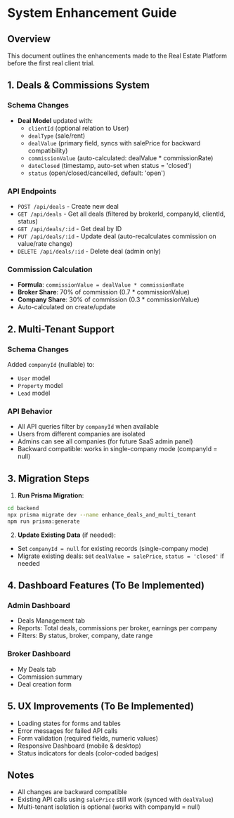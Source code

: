 # System Enhancement Guide

## Overview
This document outlines the enhancements made to the Real Estate Platform before the first real client trial.

## 1. Deals & Commissions System

### Schema Changes
- **Deal Model** updated with:
  - `clientId` (optional relation to User)
  - `dealType` (sale/rent)
  - `dealValue` (primary field, syncs with salePrice for backward compatibility)
  - `commissionValue` (auto-calculated: dealValue * commissionRate)
  - `dateClosed` (timestamp, auto-set when status = 'closed')
  - `status` (open/closed/cancelled, default: 'open')

### API Endpoints
- `POST /api/deals` - Create new deal
- `GET /api/deals` - Get all deals (filtered by brokerId, companyId, clientId, status)
- `GET /api/deals/:id` - Get deal by ID
- `PUT /api/deals/:id` - Update deal (auto-recalculates commission on value/rate change)
- `DELETE /api/deals/:id` - Delete deal (admin only)

### Commission Calculation
- **Formula**: `commissionValue = dealValue * commissionRate`
- **Broker Share**: 70% of commission (0.7 * commissionValue)
- **Company Share**: 30% of commission (0.3 * commissionValue)
- Auto-calculated on create/update

## 2. Multi-Tenant Support

### Schema Changes
Added `companyId` (nullable) to:
- `User` model
- `Property` model
- `Lead` model

### API Behavior
- All API queries filter by `companyId` when available
- Users from different companies are isolated
- Admins can see all companies (for future SaaS admin panel)
- Backward compatible: works in single-company mode (companyId = null)

## 3. Migration Steps

1. **Run Prisma Migration**:
```bash
cd backend
npx prisma migrate dev --name enhance_deals_and_multi_tenant
npm run prisma:generate
```

2. **Update Existing Data** (if needed):
- Set `companyId = null` for existing records (single-company mode)
- Migrate existing deals: set `dealValue = salePrice`, `status = 'closed'` if needed

## 4. Dashboard Features (To Be Implemented)

### Admin Dashboard
- Deals Management tab
- Reports: Total deals, commissions per broker, earnings per company
- Filters: By status, broker, company, date range

### Broker Dashboard
- My Deals tab
- Commission summary
- Deal creation form

## 5. UX Improvements (To Be Implemented)

- Loading states for forms and tables
- Error messages for failed API calls
- Form validation (required fields, numeric values)
- Responsive Dashboard (mobile & desktop)
- Status indicators for deals (color-coded badges)

## Notes
- All changes are backward compatible
- Existing API calls using `salePrice` still work (synced with `dealValue`)
- Multi-tenant isolation is optional (works with companyId = null)

